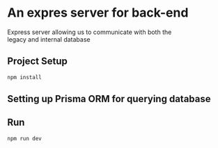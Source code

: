 # An expres server for back-end
Express server allowing us to communicate with both the  
legacy and internal database  

## Project Setup
```sh
npm install
```

## Setting up Prisma ORM for querying database

## Run
```sh
npm run dev
```